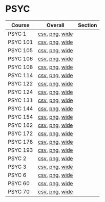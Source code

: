 # PSYC

| Course | Overall | Section |
| ------ | ------- | ------- |
| PSYC 1 | [csv](https://github.com/UCSD-Historical-Enrollment-Data/2024Summer1/blob/main/overall/PSYC%201.csv), [png](https://raw.githubusercontent.com/UCSD-Historical-Enrollment-Data/2024Summer1/main/plot_overall/PSYC%201.png), [wide](https://raw.githubusercontent.com/UCSD-Historical-Enrollment-Data/2024Summer1/main/plot_overall_wide/PSYC%201.png) |  |
| PSYC 101 | [csv](https://github.com/UCSD-Historical-Enrollment-Data/2024Summer1/blob/main/overall/PSYC%20101.csv), [png](https://raw.githubusercontent.com/UCSD-Historical-Enrollment-Data/2024Summer1/main/plot_overall/PSYC%20101.png), [wide](https://raw.githubusercontent.com/UCSD-Historical-Enrollment-Data/2024Summer1/main/plot_overall_wide/PSYC%20101.png) |  |
| PSYC 105 | [csv](https://github.com/UCSD-Historical-Enrollment-Data/2024Summer1/blob/main/overall/PSYC%20105.csv), [png](https://raw.githubusercontent.com/UCSD-Historical-Enrollment-Data/2024Summer1/main/plot_overall/PSYC%20105.png), [wide](https://raw.githubusercontent.com/UCSD-Historical-Enrollment-Data/2024Summer1/main/plot_overall_wide/PSYC%20105.png) |  |
| PSYC 106 | [csv](https://github.com/UCSD-Historical-Enrollment-Data/2024Summer1/blob/main/overall/PSYC%20106.csv), [png](https://raw.githubusercontent.com/UCSD-Historical-Enrollment-Data/2024Summer1/main/plot_overall/PSYC%20106.png), [wide](https://raw.githubusercontent.com/UCSD-Historical-Enrollment-Data/2024Summer1/main/plot_overall_wide/PSYC%20106.png) |  |
| PSYC 108 | [csv](https://github.com/UCSD-Historical-Enrollment-Data/2024Summer1/blob/main/overall/PSYC%20108.csv), [png](https://raw.githubusercontent.com/UCSD-Historical-Enrollment-Data/2024Summer1/main/plot_overall/PSYC%20108.png), [wide](https://raw.githubusercontent.com/UCSD-Historical-Enrollment-Data/2024Summer1/main/plot_overall_wide/PSYC%20108.png) |  |
| PSYC 114 | [csv](https://github.com/UCSD-Historical-Enrollment-Data/2024Summer1/blob/main/overall/PSYC%20114.csv), [png](https://raw.githubusercontent.com/UCSD-Historical-Enrollment-Data/2024Summer1/main/plot_overall/PSYC%20114.png), [wide](https://raw.githubusercontent.com/UCSD-Historical-Enrollment-Data/2024Summer1/main/plot_overall_wide/PSYC%20114.png) |  |
| PSYC 122 | [csv](https://github.com/UCSD-Historical-Enrollment-Data/2024Summer1/blob/main/overall/PSYC%20122.csv), [png](https://raw.githubusercontent.com/UCSD-Historical-Enrollment-Data/2024Summer1/main/plot_overall/PSYC%20122.png), [wide](https://raw.githubusercontent.com/UCSD-Historical-Enrollment-Data/2024Summer1/main/plot_overall_wide/PSYC%20122.png) |  |
| PSYC 124 | [csv](https://github.com/UCSD-Historical-Enrollment-Data/2024Summer1/blob/main/overall/PSYC%20124.csv), [png](https://raw.githubusercontent.com/UCSD-Historical-Enrollment-Data/2024Summer1/main/plot_overall/PSYC%20124.png), [wide](https://raw.githubusercontent.com/UCSD-Historical-Enrollment-Data/2024Summer1/main/plot_overall_wide/PSYC%20124.png) |  |
| PSYC 131 | [csv](https://github.com/UCSD-Historical-Enrollment-Data/2024Summer1/blob/main/overall/PSYC%20131.csv), [png](https://raw.githubusercontent.com/UCSD-Historical-Enrollment-Data/2024Summer1/main/plot_overall/PSYC%20131.png), [wide](https://raw.githubusercontent.com/UCSD-Historical-Enrollment-Data/2024Summer1/main/plot_overall_wide/PSYC%20131.png) |  |
| PSYC 144 | [csv](https://github.com/UCSD-Historical-Enrollment-Data/2024Summer1/blob/main/overall/PSYC%20144.csv), [png](https://raw.githubusercontent.com/UCSD-Historical-Enrollment-Data/2024Summer1/main/plot_overall/PSYC%20144.png), [wide](https://raw.githubusercontent.com/UCSD-Historical-Enrollment-Data/2024Summer1/main/plot_overall_wide/PSYC%20144.png) |  |
| PSYC 154 | [csv](https://github.com/UCSD-Historical-Enrollment-Data/2024Summer1/blob/main/overall/PSYC%20154.csv), [png](https://raw.githubusercontent.com/UCSD-Historical-Enrollment-Data/2024Summer1/main/plot_overall/PSYC%20154.png), [wide](https://raw.githubusercontent.com/UCSD-Historical-Enrollment-Data/2024Summer1/main/plot_overall_wide/PSYC%20154.png) |  |
| PSYC 162 | [csv](https://github.com/UCSD-Historical-Enrollment-Data/2024Summer1/blob/main/overall/PSYC%20162.csv), [png](https://raw.githubusercontent.com/UCSD-Historical-Enrollment-Data/2024Summer1/main/plot_overall/PSYC%20162.png), [wide](https://raw.githubusercontent.com/UCSD-Historical-Enrollment-Data/2024Summer1/main/plot_overall_wide/PSYC%20162.png) |  |
| PSYC 172 | [csv](https://github.com/UCSD-Historical-Enrollment-Data/2024Summer1/blob/main/overall/PSYC%20172.csv), [png](https://raw.githubusercontent.com/UCSD-Historical-Enrollment-Data/2024Summer1/main/plot_overall/PSYC%20172.png), [wide](https://raw.githubusercontent.com/UCSD-Historical-Enrollment-Data/2024Summer1/main/plot_overall_wide/PSYC%20172.png) |  |
| PSYC 178 | [csv](https://github.com/UCSD-Historical-Enrollment-Data/2024Summer1/blob/main/overall/PSYC%20178.csv), [png](https://raw.githubusercontent.com/UCSD-Historical-Enrollment-Data/2024Summer1/main/plot_overall/PSYC%20178.png), [wide](https://raw.githubusercontent.com/UCSD-Historical-Enrollment-Data/2024Summer1/main/plot_overall_wide/PSYC%20178.png) |  |
| PSYC 193 | [csv](https://github.com/UCSD-Historical-Enrollment-Data/2024Summer1/blob/main/overall/PSYC%20193.csv), [png](https://raw.githubusercontent.com/UCSD-Historical-Enrollment-Data/2024Summer1/main/plot_overall/PSYC%20193.png), [wide](https://raw.githubusercontent.com/UCSD-Historical-Enrollment-Data/2024Summer1/main/plot_overall_wide/PSYC%20193.png) |  |
| PSYC 2 | [csv](https://github.com/UCSD-Historical-Enrollment-Data/2024Summer1/blob/main/overall/PSYC%202.csv), [png](https://raw.githubusercontent.com/UCSD-Historical-Enrollment-Data/2024Summer1/main/plot_overall/PSYC%202.png), [wide](https://raw.githubusercontent.com/UCSD-Historical-Enrollment-Data/2024Summer1/main/plot_overall_wide/PSYC%202.png) |  |
| PSYC 3 | [csv](https://github.com/UCSD-Historical-Enrollment-Data/2024Summer1/blob/main/overall/PSYC%203.csv), [png](https://raw.githubusercontent.com/UCSD-Historical-Enrollment-Data/2024Summer1/main/plot_overall/PSYC%203.png), [wide](https://raw.githubusercontent.com/UCSD-Historical-Enrollment-Data/2024Summer1/main/plot_overall_wide/PSYC%203.png) |  |
| PSYC 6 | [csv](https://github.com/UCSD-Historical-Enrollment-Data/2024Summer1/blob/main/overall/PSYC%206.csv), [png](https://raw.githubusercontent.com/UCSD-Historical-Enrollment-Data/2024Summer1/main/plot_overall/PSYC%206.png), [wide](https://raw.githubusercontent.com/UCSD-Historical-Enrollment-Data/2024Summer1/main/plot_overall_wide/PSYC%206.png) |  |
| PSYC 60 | [csv](https://github.com/UCSD-Historical-Enrollment-Data/2024Summer1/blob/main/overall/PSYC%2060.csv), [png](https://raw.githubusercontent.com/UCSD-Historical-Enrollment-Data/2024Summer1/main/plot_overall/PSYC%2060.png), [wide](https://raw.githubusercontent.com/UCSD-Historical-Enrollment-Data/2024Summer1/main/plot_overall_wide/PSYC%2060.png) |  |
| PSYC 70 | [csv](https://github.com/UCSD-Historical-Enrollment-Data/2024Summer1/blob/main/overall/PSYC%2070.csv), [png](https://raw.githubusercontent.com/UCSD-Historical-Enrollment-Data/2024Summer1/main/plot_overall/PSYC%2070.png), [wide](https://raw.githubusercontent.com/UCSD-Historical-Enrollment-Data/2024Summer1/main/plot_overall_wide/PSYC%2070.png) |  |

